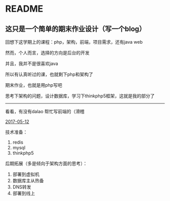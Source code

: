 
# README



## 这只是一个简单的期末作业设计（写一个blog）

回想下这学期上的课程：php，架构，前端，项目需求，还有java web



然而，个人而言，选择的方向是后台的开发

并且，我并不是很喜欢java



所以有认真听过的课，也就剩下php和架构了





期末作业，也就是用php写吧



思考下架构的问题，设计数据库，学习下thinkphp5框架，这就是我的部分了





------



看看，有没有dalao 帮忙写前端的（滑稽






[2017-05-12](#)



技术准备：

1. redis
2. mysql
3. thinkphp5



后期拓展（多是倾向于架构方面的思考）：

1. 部署到虚拟机
2. 数据库主从热备
3. DNS转发
4. 部署到线上